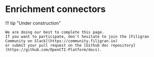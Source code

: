 # Enrichment connectors

!!! tip "Under construction"

    We are doing our best to complete this page. 
    If you want to participate, don't hesitate to join the [Filigran Community on Slack](https://community.filigran.io) 
    or submit your pull request on the [Github doc repository](https://github.com/OpenCTI-Platform/docs).
